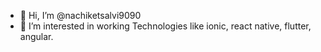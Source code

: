 - 👋 Hi, I’m @nachiketsalvi9090
- 👀 I’m interested in working Technologies like ionic, react native, flutter, angular.

<!---
nachiketsalvi9090/nachiketsalvi9090 is a ✨ special ✨ repository because its `README.md` (this file) appears on your GitHub profile.
You can click the Preview link to take a look at your changes.
--->
